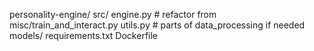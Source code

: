 personality-engine/
  src/
    engine.py              # refactor from misc/train_and_interact.py
    utils.py               # parts of data_processing if needed
  models/
  requirements.txt
  Dockerfile
